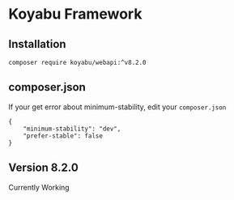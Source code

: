 # Koyabu Framework

## Installation
```composer require koyabu/webapi:^v8.2.0```

## composer.json
If your get error about minimum-stability, edit your ```composer.json```
```
{
    "minimum-stability": "dev",
    "prefer-stable": false
}
```

## Version 8.2.0
Currently Working
